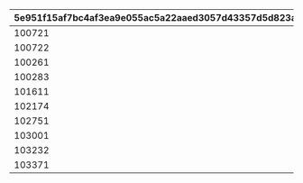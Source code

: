 |5e951f15af7bc4af3ea9e055ac5a22aaed3057d43357d5d823a6424f1ee2667f|c15d05b4630357bd7e7a3d0952de60cb375403c631f50ba7bce6484972e26b70|77997b8ce13037ff5595edc4256495b65f4523e18177af2b1b479a17179ef839|4b65f607e84d11cf90d490d9e4ee2ac03a5752f51bd7ccf02ba60dda1b56a005|952d79203274912747409ea761609319f72b1aa7b59415294652efeef5288ffa|0f2b4c139483d34257402e6ea20e41083c1cfb5d0e02d6769e990e2898237718|aaaa00228944425f7b2d86bf6b404bc4a940398e6c7123760cbe72f24ebb2c79|
| --- | --- | --- | --- | --- | --- | --- |
|100721|0.8|31001|300900|-10|0.8|0|
|100722|0.7|31002|302300|-40|0.7|0|
|100261|0.8|31003|302400|-40|0.8|0|
|100283|0.9|31004|302500|-20|0.9|0|
|101611|0.9|31005|301700|-10|0.9|0|
|102174|0.7|31006|310100|-40|0.7|0|
|102751|0.3|31007|399800|-60|0.3|-80|
|103001|0.9|31008|314901|20|0.9|-20|
|103232|0.7|31009|318405|-110|0.7|30|
|103371|1|31010|320100|-10|1|0|